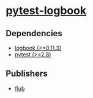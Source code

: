 # [pytest-logbook](https://pypi.org/project/pytest-logbook)

## Dependencies
- [logbook (>=0.11.3)](packages/l/logbook.md)
- [pytest (>=2.8)](packages/p/pytest.md)



## Publishers
- [flub](https://pypi.org/user/flub)

